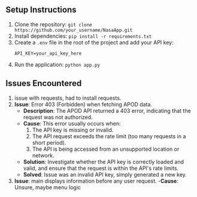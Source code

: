 ## Setup Instructions

1. Clone the repository: `git clone https://github.com/your_username/NasaApp.git`
2. Install dependencies: `pip install -r requirements.txt`
3. Create a `.env` file in the root of the project and add your API key:
    ```
    API_KEY=your_api_key_here
    ```
4. Run the application: `python app.py`
   
## Issues Encountered
1. issue with requests, had to install requests. 
2. **Issue**: Error 403 (Forbidden) when fetching APOD data.
   - **Description**: The APOD API returned a 403 error, indicating that the request was not authorized.
   - **Cause**: This error usually occurs when:
     1. The API key is missing or invalid.
     2. The API request exceeds the rate limit (too many requests in a short period).
     3. The API is being accessed from an unsupported location or network.
   - **Solution**: Investigate whether the API key is correctly loaded and valid, and ensure that the request is within the API's rate limits.
    - **Solved**: Issue was an invalid API key, simply generated a new key.
3. **Issue**: main displays information before any user request.
    -**Cause**: Unsure, maybe menu logic
    
   
